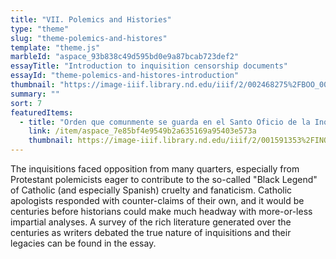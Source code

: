 ```yaml
---
title: "VII. Polemics and Histories"
type: "theme"
slug: "theme-polemics-and-histores"
template: "theme.js"
marbleId: "aspace_93b838c49d595bd0e9a87bcab723def2"
essayTitle: "Introduction to inquisition censorship documents"
essayId: "theme-polemics-and-histores-introduction"
thumbnail: "https://image-iiif.library.nd.edu/iiif/2/002468275%2FBOO_002468275_000001/full/!250,250/0/default.jpg"
summary: ""
sort: 7
featuredItems:
  - title: "Orden que comunmente se guarda en el Santo Oficio de la Inquisicion, acerca del processar en las causas que en el se tratan; conforme à lo que está proveido por las instrucciones antiguas y nuevas."
    link: /item/aspace_7e85bf4e9549b2a635169a95403e573a
    thumbnail: https://image-iiif.library.nd.edu/iiif/2/001591353%2FINQ_001591353-a/full/!250,250/0/default.webp
---
```

The inquisitions faced opposition from many quarters, especially from Protestant polemicists eager to contribute to the so-called "Black Legend" of Catholic (and especially Spanish) cruelty and fanaticism. Catholic apologists responded with counter-claims of their own, and it would be centuries before historians could make much headway with more-or-less impartial analyses. A survey of the rich literature generated over the centuries as writers debated the true nature of inquisitions and their legacies can be found in the essay.
